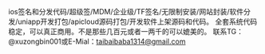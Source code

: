 ios签名和分发代码/超级签/MDM/企业级/TF签名/无限制安装/网站封装/软件分发/uniapp开发打包/apicloud源码打包/开发软件上架源码和代码。 全套系统代码稳定，可以真正商用。不是那些几百元或者一两千的可以媲美的。 联系TG：@xuzongbin001或E-Mial：taibaibaba1314@gmail.com
